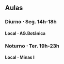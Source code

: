 
## Aulas


### Diurno $\cdot$ Seg. 14h-18h

#### Local $\cdot$ AG.Botânica


### Noturno $\cdot$ Ter. 19h-23h

#### Local $\cdot$ Minas I
